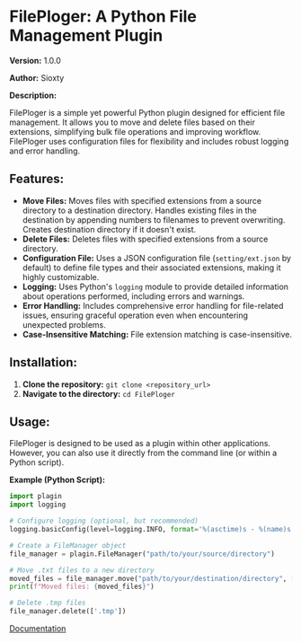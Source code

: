# FilePloger: A Python File Management Plugin

**Version:** 1.0.0

**Author:** Sioxty

**Description:**

FilePloger is a simple yet powerful Python plugin designed for efficient file management. It allows you to move and delete files based on their extensions, simplifying bulk file operations and improving workflow.  FilePloger uses configuration files for flexibility and includes robust logging and error handling.


## Features:

* **Move Files:** Moves files with specified extensions from a source directory to a destination directory.  Handles existing files in the destination by appending numbers to filenames to prevent overwriting. Creates destination directory if it doesn't exist.
* **Delete Files:** Deletes files with specified extensions from a source directory.
* **Configuration File:** Uses a JSON configuration file (`setting/ext.json` by default) to define file types and their associated extensions, making it highly customizable.
* **Logging:** Uses Python's `logging` module to provide detailed information about operations performed, including errors and warnings.
* **Error Handling:** Includes comprehensive error handling for file-related issues, ensuring graceful operation even when encountering unexpected problems.
* **Case-Insensitive Matching:** File extension matching is case-insensitive.


## Installation:

1.  **Clone the repository:** `git clone <repository_url>`
2.  **Navigate to the directory:** `cd FilePloger`


## Usage:

FilePloger is designed to be used as a plugin within other applications.  However, you can also use it directly from the command line (or within a Python script).

**Example (Python Script):**

```python
import plagin
import logging

# Configure logging (optional, but recommended)
logging.basicConfig(level=logging.INFO, format='%(asctime)s - %(name)s - %(levelname)s - %(message)s')

# Create a FileManager object
file_manager = plagin.FileManager("path/to/your/source/directory")

# Move .txt files to a new directory
moved_files = file_manager.move("path/to/your/destination/directory", ['.txt'])
print(f"Moved files: {moved_files}")

# Delete .tmp files
file_manager.delete(['.tmp'])
```

[Documentation](doc.md)